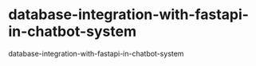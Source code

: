 # database-integration-with-fastapi-in-chatbot-system
database-integration-with-fastapi-in-chatbot-system
